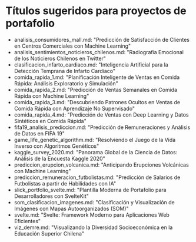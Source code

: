 # Títulos sugeridos para proyectos de portafolio

- analisis_consumidores_mall.md: "Predicción de Satisfacción de Clientes en Centros Comerciales con Machine Learning"
- analisis_sentimientos_noticieros_chilenos.md: "Radiografía Emocional de los Noticieros Chilenos en Twitter"
- clasificacion_infarto_cardiaco.md: "Inteligencia Artificial para la Detección Temprana de Infarto Cardíaco"
- comida_rapida_1.md: "Planificación Inteligente de Ventas en Comida Rápida: Análisis Exploratorio y Simulación"
- comida_rapida_2.md: "Predicción de Ventas Semanales en Comida Rápida con Machine Learning"
- comida_rapida_3.md: "Descubriendo Patrones Ocultos en Ventas de Comida Rápida con Aprendizaje No Supervisado"
- comida_rapida_4.md: "Predicción de Ventas con Deep Learning y Datos Sintéticos en Comida Rápida"
- fifa19_analisis_prediccion.md: "Predicción de Remuneraciones y Análisis de Datos en FIFA 19"
- game_life_genetic_algorithm.md: "Resolviendo el Juego de la Vida Inverso con Algoritmos Genéticos"
- kaggle_survey_2020.md: "Panorama Global de la Ciencia de Datos: Análisis de la Encuesta Kaggle 2020"
- prediccion_erupcion_volcanica.md: "Anticipando Erupciones Volcánicas con Machine Learning"
- prediccion_remuneracion_futbolistas.md: "Predicción de Salarios de Futbolistas a partir de Habilidades con IA"
- slick_portfolio_svelte.md: "Plantilla Moderna de Portafolio para Desarrolladores con SvelteKit"
- som_clasificacion_imagenes.md: "Clasificación y Visualización de Imágenes con Mapas Autoorganizados (SOM)"
- svelte.md: "Svelte: Framework Moderno para Aplicaciones Web Eficientes"
- viz_demre.md: "Visualizando la Diversidad Socioeconómica en la Educación Superior Chilena"
